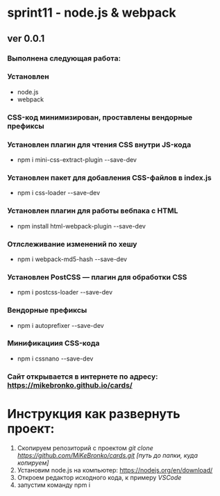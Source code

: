 # sprint11 - node.js & webpack
## ver 0.0.1

### Выполнена следующая работа:
### Установлен
 - node.js
 - webpack
### CSS-код минимизирован, проставлены вендорные префиксы
### Установлен плагин для чтения CSS внутри JS-кода
- npm i mini-css-extract-plugin --save-dev
### Установлен пакет для добавления CSS-файлов в index.js
- npm i css-loader --save-dev
### Установлен плагин для работы вебпака с HTML
- npm install html-webpack-plugin --save-dev
### Отлслеживание изменений по хешу
- npm i webpack-md5-hash --save-dev
### Установлен PostCSS — плагин для обработки CSS
- npm i postcss-loader --save-dev
### Вендорные префиксы
- npm i autoprefixer --save-dev
### Минификациия CSS-кода
- npm i cssnano --save-dev
### Сайт открывается в интернете по адресу: <https://mikebronko.github.io/cards/>
# Инструкция как развернуть проект:
1) Cкопируем репозиторий с проектом  *git clone <https://github.com/MiKeBronko/cards.git> [путь до папки, куда копируем]*
2) Установим  node.js на компьютер: <https://nodejs.org/en/download/>
3) Откроем редактор исходного кода, к примеру  *VSCode*
4) запустим команду npm i

